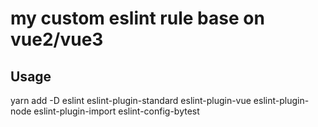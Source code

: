 # my custom eslint rule base on vue2/vue3

## Usage

yarn add -D eslint eslint-plugin-standard eslint-plugin-vue eslint-plugin-node eslint-plugin-import eslint-config-bytest

